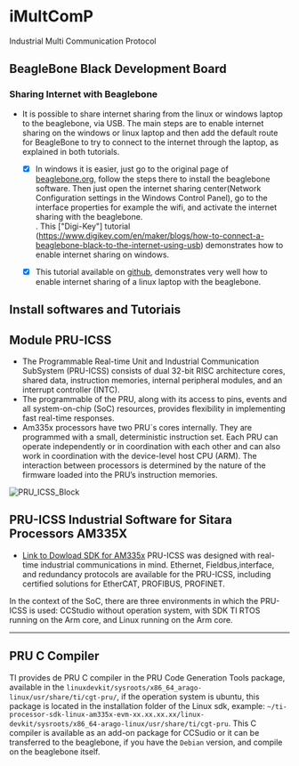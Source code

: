 # iMultComP
Industrial Multi Communication Protocol


## BeagleBone Black Development Board

### Sharing Internet with Beaglebone   
- It is possible to share internet sharing from the linux or windows laptop to the beaglebone, via USB. The main steps are to enable internet sharing on the windows or linux laptop and then add the default route for BeagleBone to try to connect to the internet through the laptop, as explained in both tutorials.  

    - [x] In windows it is easier, just go to the original page of [beaglebone.org](https://beagleboard.org/getting-started), follow the steps there to install the beaglebone software. Then just open the internet sharing center(Network Configuration settings in the Windows Control Panel), go to the interface properties for example the wifi, and activate the internet sharing with the beaglebone.  
        . This ["Digi-Key"] tutorial (https://www.digikey.com/en/maker/blogs/how-to-connect-a-beaglebone-black-to-the-internet-using-usb) demonstrates how to enable internet sharing on windows.  

    - [x] This tutorial available on [github]("https://gist.github.com/pdp7/d2711b5ff1fbb000240bd8337b859412"), demonstrates very well how to enable internet sharing of a linux laptop with the beaglebone.  
 

## Install softwares and Tutoriais 


## Module PRU-ICSS 

- The Programmable Real-time Unit and Industrial Communication SubSystem (PRU-ICSS) consists of dual 32-bit RISC architecture cores, shared data, instruction memories, internal peripheral modules, and an interrupt controller (INTC). 
- The programmable of the PRU, along with its access to pins, events and all system-on-chip (SoC) resources, provides flexibility in implementing fast
real-time responses. 
- Am335x processors have two PRU`s cores internally. They are programmed with a small, deterministic instruction set. Each PRU can operate independently or in coordination with each other and can also work in coordination with the device-level host CPU (ARM). The interaction between processors is determined by the nature of the firmware loaded into the PRU’s instruction memories. 
 
![PRU_ICSS_Block](https://user-images.githubusercontent.com/65302944/109708007-bf4f0280-7b92-11eb-83ce-fad872dfa510.PNG)

##

## PRU-ICSS Industrial Software for Sitara Processors AM335X

- [Link to Dowload SDK for AM335x](https://www.ti.com/tool/PROCESSOR-SDK-AM335X)
PRU-ICSS was designed with real-time industrial communications in mind. Ethernet, Fieldbus,interface, and redundancy protocols are available for the PRU-ICSS, including certified solutions for EtherCAT, PROFIBUS, PROFINET. 

 In the context of the SoC, there are three environments in which the PRU-ICSS is used: CCStudio without operation system, with SDK TI RTOS running on the Arm core, and Linux running on the Arm core.

-------------
## PRU C Compiler 

TI provides de PRU C compiler in the PRU Code Generation Tools package, available in the `linuxdevkit/sysroots/x86_64_arago-linux/usr/share/ti/cgt-pru/`, if the operation system is ubuntu, this package is located in the installation folder of the Linux sdk, example: `~/ti-processor-sdk-linux-am335x-evm-xx.xx.xx.xx/linux-devkit/sysroots/x86_64-arago-linux/usr/share/ti/cgt-pru`. This C compiler is available as an add-on package for CCSudio or it can be transferred to the beaglebone, if you have the `Debian` version, and compile on the beaglebone itself.
